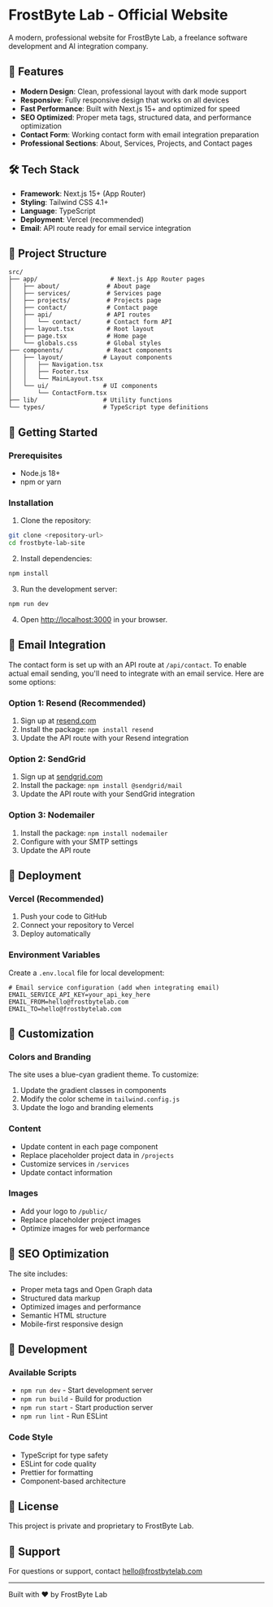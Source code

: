 # FrostByte Lab - Official Website

A modern, professional website for FrostByte Lab, a freelance software development and AI integration company.

## 🚀 Features

- **Modern Design**: Clean, professional layout with dark mode support
- **Responsive**: Fully responsive design that works on all devices
- **Fast Performance**: Built with Next.js 15+ and optimized for speed
- **SEO Optimized**: Proper meta tags, structured data, and performance optimization
- **Contact Form**: Working contact form with email integration preparation
- **Professional Sections**: About, Services, Projects, and Contact pages

## 🛠️ Tech Stack

- **Framework**: Next.js 15+ (App Router)
- **Styling**: Tailwind CSS 4.1+
- **Language**: TypeScript
- **Deployment**: Vercel (recommended)
- **Email**: API route ready for email service integration

## 📁 Project Structure

```
src/
├── app/                    # Next.js App Router pages
│   ├── about/             # About page
│   ├── services/          # Services page
│   ├── projects/          # Projects page
│   ├── contact/           # Contact page
│   ├── api/               # API routes
│   │   └── contact/       # Contact form API
│   ├── layout.tsx         # Root layout
│   ├── page.tsx           # Home page
│   └── globals.css        # Global styles
├── components/            # React components
│   ├── layout/           # Layout components
│   │   ├── Navigation.tsx
│   │   ├── Footer.tsx
│   │   └── MainLayout.tsx
│   └── ui/               # UI components
│       └── ContactForm.tsx
├── lib/                  # Utility functions
└── types/                # TypeScript type definitions
```

## 🚀 Getting Started

### Prerequisites

- Node.js 18+ 
- npm or yarn

### Installation

1. Clone the repository:
```bash
git clone <repository-url>
cd frostbyte-lab-site
```

2. Install dependencies:
```bash
npm install
```

3. Run the development server:
```bash
npm run dev
```

4. Open [http://localhost:3000](http://localhost:3000) in your browser.

## 📧 Email Integration

The contact form is set up with an API route at `/api/contact`. To enable actual email sending, you'll need to integrate with an email service. Here are some options:

### Option 1: Resend (Recommended)
1. Sign up at [resend.com](https://resend.com)
2. Install the package: `npm install resend`
3. Update the API route with your Resend integration

### Option 2: SendGrid
1. Sign up at [sendgrid.com](https://sendgrid.com)
2. Install the package: `npm install @sendgrid/mail`
3. Update the API route with your SendGrid integration

### Option 3: Nodemailer
1. Install the package: `npm install nodemailer`
2. Configure with your SMTP settings
3. Update the API route

## 🚀 Deployment

### Vercel (Recommended)

1. Push your code to GitHub
2. Connect your repository to Vercel
3. Deploy automatically

### Environment Variables

Create a `.env.local` file for local development:

```env
# Email service configuration (add when integrating email)
EMAIL_SERVICE_API_KEY=your_api_key_here
EMAIL_FROM=hello@frostbytelab.com
EMAIL_TO=hello@frostbytelab.com
```

## 🎨 Customization

### Colors and Branding

The site uses a blue-cyan gradient theme. To customize:

1. Update the gradient classes in components
2. Modify the color scheme in `tailwind.config.js`
3. Update the logo and branding elements

### Content

- Update content in each page component
- Replace placeholder project data in `/projects`
- Customize services in `/services`
- Update contact information

### Images

- Add your logo to `/public/`
- Replace placeholder project images
- Optimize images for web performance

## 📱 SEO Optimization

The site includes:

- Proper meta tags and Open Graph data
- Structured data markup
- Optimized images and performance
- Semantic HTML structure
- Mobile-first responsive design

## 🔧 Development

### Available Scripts

- `npm run dev` - Start development server
- `npm run build` - Build for production
- `npm run start` - Start production server
- `npm run lint` - Run ESLint

### Code Style

- TypeScript for type safety
- ESLint for code quality
- Prettier for formatting
- Component-based architecture

## 📄 License

This project is private and proprietary to FrostByte Lab.

## 🤝 Support

For questions or support, contact hello@frostbytelab.com

---

Built with ❤️ by FrostByte Lab

